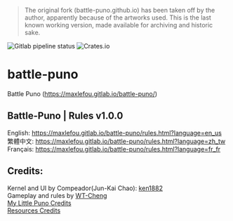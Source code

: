 > The original fork (battle-puno.github.io) has been taken off by the author, apparently because of the artworks used. This is the last known working version, made available for archiving and historic sake.

![Gitlab pipeline status](https://img.shields.io/gitlab/pipeline/maxlefou/battle-puno.svg)
![Crates.io](https://img.shields.io/crates/l/license.svg)

# battle-puno
Battle Puno (https://maxlefou.gitlab.io/battle-puno/)


## Battle-Puno | Rules v1.0.0

English: https://maxlefou.gitlab.io/battle-puno/rules.html?language=en_us<br>
繁體中文: https://maxlefou.gitlab.io/battle-puno/rules.html?language=zh_tw<br>
Français: https://maxlefou.gitlab.io/battle-puno/rules.html?language=fr_fr<br>


## Credits:
 Kernel and UI by Compeador(Jun-Kai Chao): [ken1882](https://github.com/ken1882)<br>
 Gameplay and rules by [WT-Cheng](https://github.com/wt-cheng)<br>
 [My Little Puno Credits](https://goo.gl/uBTkUa)<br>
 [Resources Credits](https://gitlab.com/maxlefou/battle-puno/blob/master/credits.txt)<br>
